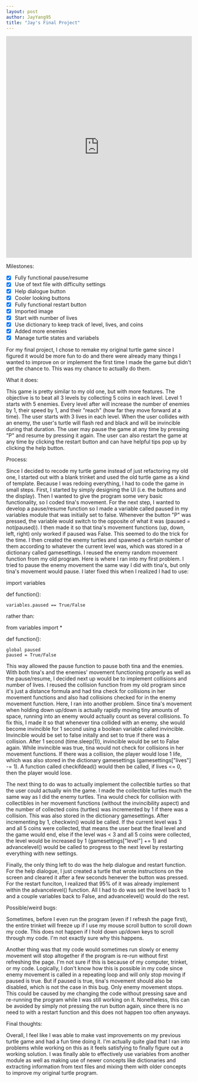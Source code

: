 ```yaml
---
layout: post
author: JayYang95
title: "Jay's Final Project"
---
```


<iframe src="https://trinket.io/embed/python/12a50202d8" width="100%" height="600" frameborder="0" marginwidth="0" marginheight="0" allowfullscreen></iframe>

Milestones:

 - [x] Fully functional pause/resume
 - [x] Use of text file with difficulty settings
 - [x] Help dialogue button
 - [x] Cooler looking buttons
 - [x] Fully functional restart button
 - [x] Imported image
 - [x] Start with number of lives
 - [x] Use dictionary to keep track of level, lives, and coins
 - [x] Added more enemies
 - [x] Manage turtle states and variabels

For my final project, I chose to remake my original turtle game since I figured it would be more fun to do and there were already many things I wanted to improve on or implement the first time I made the game but didn't get the chance to. This was my chance to actually do them.

What it does:

This game is pretty similar to my old one, but with more features. The objective is to beat all 3 levels by collecting 5 coins in each level. Level 1 starts with 5 enemies. Every level after will increase the number of enemies by 1, their speed by 1, and their "reach" (how far they move forward at a time). The user starts with 3 lives in each level. When the user collides with an enemy, the user's turtle will flash red and black and will be invincible during that duration. The user may pause the game at any time by pressing "P" and resume by pressing it again. The user can also restart the game at any time by clicking the restart button and can have helpful tips pop up by clicking the help button.

Process:

Since I decided to recode my turtle game instead of just refactoring my old one, I started out with a blank trinket and used the old turtle game as a kind of template. Because I was redoing everything, I had to code the game in small steps. First, I started by simply designing the UI (i.e. the buttons and the display). Then I wanted to give the program some very basic functionality, so I coded tina's movement. For the next step, I wanted to develop a pause/resume function so I made a variable called paused in my variables module that was initially set to false. Whenever the button "P" was pressed, the variable would switch to the opposite of what it was (paused = not(paused)). I then made it so that tina's movement functions (up, down, left, right) only worked if paused was False. This seemed to do the trick for the time. I then created the enemy turtles and spawned a certain number of them according to whatever the current level was, which was stored in a dictionary called gamesettings. I reused the enemy random movement function from my old program. Here is where I ran into my first problem. I tried to pause the enemy movement the same way I did with tina's, but only tina's movement would pause. I later fixed this when I realized I had to use:

import variables

def function():

    variables.paused == True/False

rather than:

from variables import *

def function():

    global paused
    paused = True/False
    
This way allowed the pause function to pause both tina and the enemies. With both tina's and the enemies' movement functioning properly as well as the pause/resume, I decided next up would be to implement collisions and number of lives. I reused the collision function from my old program since it's just a distance formula and had tina check for collisions in her movement functions and also had collisions checked for in the enemy movement function. Here, I ran into another problem. Since tina's movement when holding down up/down is actually rapidly moving tiny amounts of space, running into an enemy would actually count as several collisions. To fix this, I made it so that whenever tina collided with an enemy, she would become invincible for 1 second using a boolean variable called invincible. Invincible would be set to false initally and set to true if there was a collision. After 1 second (time.sleep(1)), invincible would be set to False again. While invincible was true, tina would not check for collisions in her movement functions. If there was a collision, the player would lose 1 life, which was also stored in the dictionary gamesettings (gamesettings["lives"] -= 1). A function called checkifdead() would then be called, if lives <= 0, then the player would lose.

The next thing to do was to actually implement the collectible turtles so that the user could actually win the game. I made the collectible turtles much the same way as I did the enemy turtles. Tina would check for collision with collectibles in her movement functions (without the invincibility aspect) and the number of collected coins (turtles) was incremented by 1 if there was a collision. This was also stored in the dictionary gamesettings. After incrementing by 1, checkwin() would be called. If the current level was 3 and all 5 coins were collected, that means the user beat the final level and the game would end, else if the level was < 3 and all 5 coins were collected, the level would be increased by 1 (gamesettings["level"] += 1) and advancelevel() would be called to progress to the next level by restarting everything with new settings.

Finally, the only thing left to do was the help dialogue and restart function. For the help dialogue, I just created a turtle that wrote instructions on the screen and cleared it after a few seconds henever the button was pressed. For the restart funciton, I realized that 95% of it was already implement within the advancelevel() function. All I had to do was set the level back to 1 and a couple variables back to False, and advancelevel() would do the rest. 

Possible/weird bugs:

Sometimes, before I even run the program (even if I refresh the page first), the entire trinket will freeze up if I use my mouse scroll button to scroll down my code. This does not happen if I hold down up/down keys to scroll through my code. I'm not exactly sure why this happens.

Another thing was that my code would sometimes run slowly or enemy movement will stop altogether if the program is re-run without first refreshing the page. I'm not sure if this is because of my computer, trinket, or my code.
Logically, I don't know how this is possible in my code since enemy movement is called in a repeating loop and will only stop moving if paused is true. But if paused is true, tina's movement should also be disabled, which is not the case in this bug. Only enemy movement stops.
This could be caused by me changing the code without pressing save and re-running the program while I was still working on it.
Nonetheless, this can be avoided by simply not pressing the run button again, since there is no need to with a restart function and this does not happen too often anyways.

Final thoughts:

Overall, I feel like I was able to make vast improvements on my previous turtle game and had a fun time doing it. I'm actually quite glad that I ran into problems while working on this as it feels satisfying to finally figure out a working solution. I was finally able to effectively use variables from another module as well as making use of newer concepts like dictionaries and extracting information from text files and mixing them with older concepts to improve my original turtle program.


